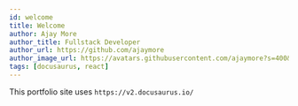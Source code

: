 ```yaml
---
id: welcome
title: Welcome
author: Ajay More
author_title: Fullstack Developer
author_url: https://github.com/ajaymore
author_image_url: https://avatars.githubusercontent.com/ajaymore?s=400&v=4
tags: [docusaurus, react]
---
```


This portfolio site uses `https://v2.docusaurus.io/`
